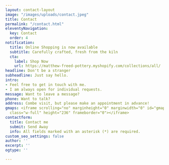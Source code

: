 ```yaml
---
layout: contact-layout
image: "/images/uploads/contact.jpeg"
title: Contact
permalink: "/contact.html"
eleventyNavigation:
  key: Contact
  order: 4
notification:
  title: Online Shopping is now available
  subtitle: Carefully crafted, fresh from the kiln
  cta:
    label: Shop Now
    url: https://matthew-freed-pottery.myshopify.com/collections/all/
headline: Don't be a stranger
subheadline: Just say hello.
intro:
- Feel free to get in touch with me.
- I am always open for individual requests.
message: Want to leave a message?
phone: Want to talk?
address: Combe visit, but please make an appointment in advance!
gmaps: <iframe scrolling="no" marginheight="0" marginwidth="0" id="gmap_canvas" src="https://maps.google.com/maps?amp;height=236&amp;hl=en&amp;q=740%20Jackson%20Ave,%20Vancouver%20Vancouver+(Matthew%20Freed%20Pottery)&amp;t=&amp;z=15&amp;ie=UTF8&amp;iwloc=B&amp;output=embed&amp;key=AIzaSyCFHnnqdvlsho-1eAgbRZwmIgqmq_X9jpI"
  class="w-full" height="236" frameborder="0"></iframe>
contactform:
  title: Contact me
  submit: Send Away
  info: All fields marked with an asterisk (*) are required.
custom_seo_settings: false
author: ''
excerpt: ''
ogtype: ''

---
```

